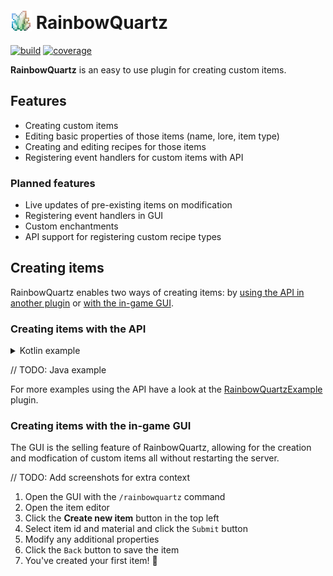# <img src="icon.png" height="34em" style="position:relative; top: 4px;"> RainbowQuartz
[![build](https://github.com/olillin/RainbowQuartz/actions/workflows/build.yml/badge.svg)](https://github.com/olillin/RainbowQuartz/actions/workflows/build.yml)
[![coverage](https://img.shields.io/codecov/c/github/olillin/RainbowQuartz?token=LKVYMULDYF)](https://app.codecov.io/gh/olillin/RainbowQuartz)

**RainbowQuartz** is an easy to use plugin for creating custom items.

## Features

- Creating custom items
- Editing basic properties of those items (name, lore, item type)
- Creating and editing recipes for those items
- Registering event handlers for custom items with API

### Planned features

- Live updates of pre-existing items on modification
- Registering event handlers in GUI
- Custom enchantments
- API support for registering custom recipe types

## Creating items

RainbowQuartz enables two ways of creating items: by [using the API in another plugin](##creating-items-with-the-api) or [with the in-game GUI](##creating-items-with-the-gui).

### Creating items with the API

<details>
<summary>Kotlin example</summary>
`MyPlugin.kt`
```kt
val builder = ItemBuilder(NamespacedKey(this, "emerald_pickaxe"))
    .setName(Component.text("Emerald pickaxe")
        .color(NamedTextColor.GREEN))
    .addLore("Lorem ipsum")
    .addRecipe(
        ShapedRecipe("RRR", " S ", " S ")
            .setIngredient('R', Material.EMERALD)
            .setIngredient('S', Material.STICK))
RainbowQuartz.itemManager.registerDefault(builder.build())
```
</details>

// TODO: Java example

For more examples using the API have a look at the [RainbowQuartzExample](https://github.com/olillin/RainbowQuartzExample) plugin.

### Creating items with the in-game GUI

The GUI is the selling feature of RainbowQuartz, allowing for the creation and modfication of custom items all without restarting the server.

// TODO: Add screenshots for extra context

1. Open the GUI with the `/rainbowquartz` command
2. Open the item editor
3. Click the **Create new item** button in the top left
4. Select item id and material and click the `Submit` button
5. Modify any additional properties
6. Click the `Back` button to save the item
7. You've created your first item! 🎉

